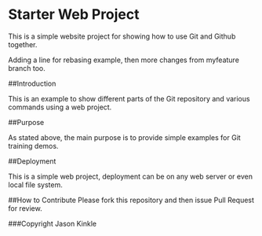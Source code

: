 # Starter Web Project

This is a simple website project for showing how to use Git and Github together.

Adding a line for rebasing example, then more changes from myfeature branch too.

##Introduction

This is an example to show different parts of the Git repository and various commands using a web project.

##Purpose

As stated above, the main purpose is to provide simple examples for Git training demos.

##Deployment

This is a simple web project, deployment can be on any web server or even local file system.

##How to Contribute
Please fork this repository and then issue Pull Request for review.

###Copyright
Jason Kinkle